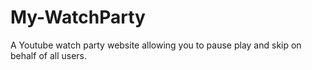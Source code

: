 # My-WatchParty
A Youtube watch party website allowing you to pause play and skip on behalf of all users.

